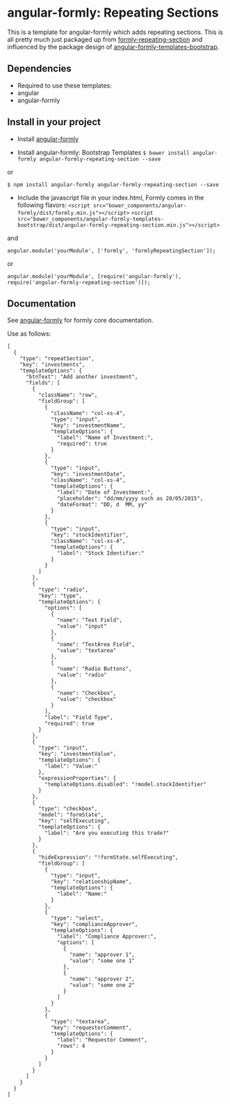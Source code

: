 # angular-formly: Repeating Sections

This is a template for angular-formly which adds repeating sections. This is all pretty much just packaged up from [formly-repeating-section](http://angular-formly.com/#/example/advanced/repeating-section) and influenced by the package design of [angular-formly-templates-bootstrap](https://github.com/formly-js/angular-formly-templates-bootstrap/).

## Dependencies
- Required to use these templates:
 - angular
 - angular-formly

## Install in your project
- Install [angular-formly](https://github.com/formly-js/angular-formly)

- Install angular-formly: Bootstrap Templates
 `$ bower install angular-formly angular-formly-repeating-section --save`

 or

 `$ npm install angular-formly angular-formly-repeating-section --save`

- Include the javascript file in your index.html, Formly comes in the following flavors:
 `<script src="bower_components/angular-formly/dist/formly.min.js"></script>`
 `<script src="bower_components/angular-formly-templates-bootstrap/dist/angular-formly-repeating-section.min.js"></script>`

 and

 `angular.module('yourModule', ['formly', 'formlyRepeatingSection']);`

 or

 `angular.module('yourModule', [require('angular-formly'), require('angular-formly-repeating-section')]);`

## Documentation

See [angular-formly](http://docs.angular-formly.com) for formly core documentation.

Use as follows:

```
[
  {
    "type": "repeatSection",
    "key": "investments",
    "templateOptions": {
      "btnText": "Add another investment",
      "fields": [
        {
          "className": "row",
          "fieldGroup": [
            {
              "className": "col-xs-4",
              "type": "input",
              "key": "investmentName",
              "templateOptions": {
                "label": "Name of Investment:",
                "required": true
              }
            },
            {
              "type": "input",
              "key": "investmentDate",
              "className": "col-xs-4",
              "templateOptions": {
                "label": "Date of Investment:",
                "placeholder": "dd/mm/yyyy such as 20/05/2015",
                "dateFormat": "DD, d  MM, yy"
              }
            },
            {
              "type": "input",
              "key": "stockIdentifier",
              "className": "col-xs-4",
              "templateOptions": {
                "label": "Stock Identifier:"
              }
            }
          ]
        },
        {
          "type": "radio",
          "key": "type",
          "templateOptions": {
            "options": [
              {
                "name": "Text Field",
                "value": "input"
              },
              {
                "name": "TextArea Field",
                "value": "textarea"
              },
              {
                "name": "Radio Buttons",
                "value": "radio"
              },
              {
                "name": "Checkbox",
                "value": "checkbox"
              }
            ],
            "label": "Field Type",
            "required": true
          }
        },
        {
          "type": "input",
          "key": "investmentValue",
          "templateOptions": {
            "label": "Value:"
          },
          "expressionProperties": {
            "templateOptions.disabled": "!model.stockIdentifier"
          }
        },
        {
          "type": "checkbox",
          "model": "formState",
          "key": "selfExecuting",
          "templateOptions": {
            "label": "Are you executing this trade?"
          }
        },
        {
          "hideExpression": "!formState.selfExecuting",
          "fieldGroup": [
            {
              "type": "input",
              "key": "relationshipName",
              "templateOptions": {
                "label": "Name:"
              }
            },
            {
              "type": "select",
              "key": "complianceApprover",
              "templateOptions": {
                "label": "Compliance Approver:",
                "options": [
                  {
                    "name": "approver 1",
                    "value": "some one 1"
                  },
                  {
                    "name": "approver 2",
                    "value": "some one 2"
                  }
                ]
              }
            },
            {
              "type": "textarea",
              "key": "requestorComment",
              "templateOptions": {
                "label": "Requestor Comment",
                "rows": 4
              }
            }
          ]
        }
      ]
    }
  }
]
```
